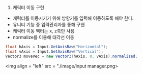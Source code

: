 1. 캐릭터 이동 구현
  * 캐릭터를 이동시키기 위해 방향키를 입력해 이동하도록 해야 한다. 
  * 유니티 기능 중 입력관리자를 통해 구현
  * 캐릭터 이동 벡터는 x, z축만 사용
  * normalize를 이용해 대각선 이동

```c#
float hAxis = Input.GetAxisRaw("Horizontal");
float vAxis = Input.GetAxisRaw("Vertical");
Vector3 moveVec = new Vector3(hAxis, 0, vAxis).normalized; 
```
<img  align = "left" src = "./image/input manager.png>
